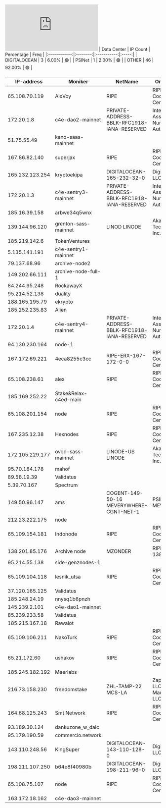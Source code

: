 ![Diagramm](https://github.com/obajay/StateSync-snapshots/blob/main/Projects/C4E/1/README.md)
| Data Center | IP Count | Percentage | Freq |
|:------------:|:--------:|:-----------:|:-----:|
| DIGITALOCEAN | 3 | 6.00% | 🟢 |
| PSINet | 1 | 2.00% | 🟢 |
| OTHER | 46 | 92.00% | 🟢 |

<!-- START_TABLE -->
| IP-address | Moniker | NetName | Organization |
|-------------|-------------|-------------|-------------|
| 65.108.70.119 | AlxVoy | RIPE | RIPE Network Coordination Centre |
| 172.20.1.8 | c4e-dao2-mainnet | PRIVATE-ADDRESS-BBLK-RFC1918-IANA-RESERVED | Internet Assigned Numbers Authority |
| 51.75.55.49 | keno-saas-mainnet |  |  |
| 167.86.82.140 | superjax | RIPE | RIPE Network Coordination Centre |
| 165.232.123.254 | kryptoekipa | DIGITALOCEAN-165-232-32-0 | DigitalOcean, LLC |
| 172.20.1.3 | c4e-sentry3-mainnet | PRIVATE-ADDRESS-BBLK-RFC1918-IANA-RESERVED | Internet Assigned Numbers Authority |
| 185.16.39.158 | arbwe34q5wnx |  |  |
| 139.144.96.120 | grenton-sass-mainnet | LINOD LINODE | Akamai Technologies, Inc. Linode |
| 185.219.142.6 | TokenVentures |  |  |
| 5.135.141.191 | c4e-sentry1-mainnet |  |  |
| 79.137.68.96 | archive-node2 |  |  |
| 149.202.66.111 | archive-node-full-1 |  |  |
| 84.244.95.248 | RockawayX |  |  |
| 95.214.52.138 | duality |  |  |
| 188.165.195.79 | ekrypto |  |  |
| 185.252.235.83 | Alien |  |  |
| 172.20.1.4 | c4e-sentry4-mainnet | PRIVATE-ADDRESS-BBLK-RFC1918-IANA-RESERVED | Internet Assigned Numbers Authority |
| 94.130.230.164 | node-1 |  |  |
| 167.172.69.221 | 4eca8255c3cc | RIPE-ERX-167-172-0-0 | RIPE Network Coordination Centre |
| 65.108.238.61 | alex | RIPE | RIPE Network Coordination Centre |
| 185.169.252.22 | Stake&Relax-c4ed-main |  |  |
| 65.108.201.154 | node | RIPE | RIPE Network Coordination Centre |
| 167.235.12.38 | Hexnodes | RIPE | RIPE Network Coordination Centre |
| 172.105.229.177 | ovoo-sass-mainnet | LINODE-US LINODE | Akamai Technologies, Inc. Linode |
| 95.70.184.178 | mahof |  |  |
| 89.58.19.39 | Validatus |  |  |
| 5.39.70.167 | Spectrum |  |  |
| 149.50.96.147 | ams | COGENT-149-50-16 MEVERYWHERE-CGNT-NET-1 | PSINet, Inc. MEVSPACE |
| 212.23.222.175 | node |  |  |
| 65.109.154.181 | Indonode | RIPE | RIPE Network Coordination Centre |
| 138.201.85.176 | Archive node | MZONDER | RIPE-ERX-138-198-0-0 | RIPE Network Coordination Centre |
| 95.214.55.138 | side-genznodes-1 |  |  |
| 65.109.104.118 | lesnik_utsa | RIPE | RIPE Network Coordination Centre |
| 37.120.165.125 | Validatus |  |  |
| 185.248.24.19 | nnysq1b6pnzh |  |  |
| 145.239.2.101 | c4e-dao1-mainnet |  |  |
| 85.239.233.58 | Validatus |  |  |
| 185.215.167.18 | Rawalot |  |  |
| 65.109.106.211 | NakoTurk | RIPE | RIPE Network Coordination Centre |
| 65.21.172.60 | ushakov | RIPE | RIPE Network Coordination Centre |
| 185.245.182.192 | Meerlabs |  |  |
| 216.73.158.230 | freedomstake | ZHL-TAMP-22 MCS-LA | Zappie Host LLC Madcityservers LLC |
| 164.68.125.243 | Smt Network | RIPE | RIPE Network Coordination Centre |
| 93.189.30.124 | dankuzone_w_daic |  |  |
| 95.179.190.59 | commercio.network |  |  |
| 143.110.248.56 | KingSuper | DIGITALOCEAN-143-110-128-0 | DigitalOcean, LLC |
| 198.211.107.250 | b64e8f40980b | DIGITALOCEAN-198-211-96-0 | DigitalOcean, LLC |
| 65.108.75.107 | node | RIPE | RIPE Network Coordination Centre |
| 163.172.18.162 | c4e-dao3-mainnet |  |  |

<!-- END_TABLE -->